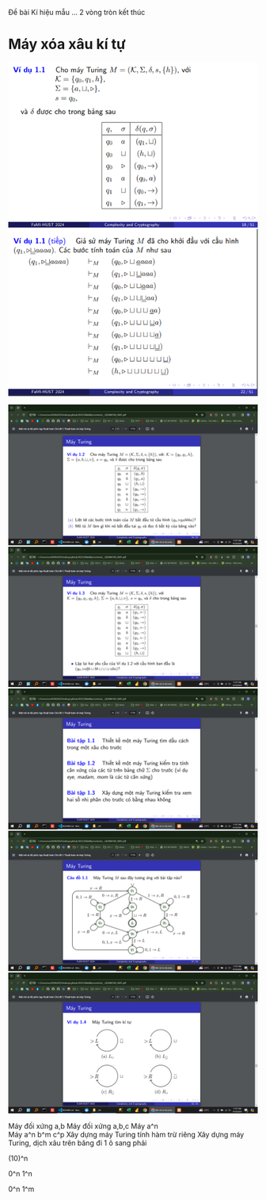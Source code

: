 Đề bài Kí hiệu mẫu ...
2 vòng tròn kết thúc

# Máy xóa xâu kí tự

![alt text](image.png)
![alt text](image-1.png)

<!-- # Máy xóa xâu kí tự -->

![alt text](image-2.png)
![alt text](image-3.png)
![alt text](image-4.png)
![alt text](image-5.png)
![alt text](image-6.png)

Máy đối xứng a,b
Máy đối xứng a,b,c
Máy a^n  
Máy a^n b^m c^p
Xây dựng máy Turing tính hàm trừ riêng
Xây dựng máy Turing, dịch xâu trên băng đi 1 ô sang phải

(10)^n

0^n 1^n

0^n 1^m

